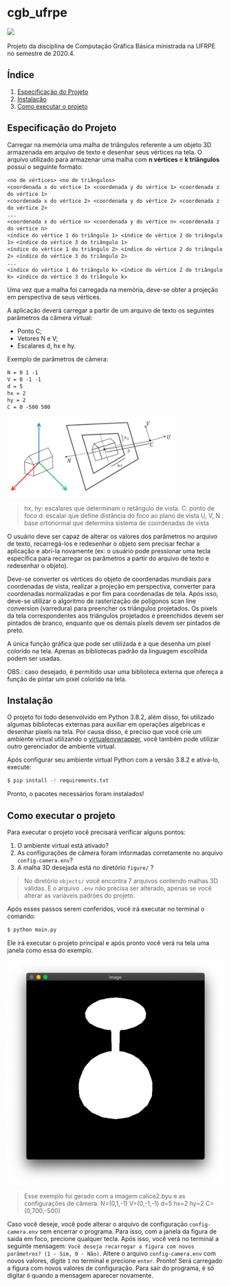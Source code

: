 # cgb_ufrpe
![](https://img.shields.io/badge/python-3.8-green.svg)

Projeto da disciplina de Computação Gráfica Básica ministrada na UFRPE no semestre de 2020.4.

## Índice

1. [Especificação do Projeto](#especificacao-do-projeto)
2. [Instalação](#instalacao)
3. [Como executar o projeto](#como-executar-o-projeto)

## Especificação do Projeto

Carregar na memória uma malha de triângulos referente a um objeto 3D armazenada em arquivo de texto e desenhar seus vértices na tela. O arquivo utilizado para armazenar uma malha com **n vértices** e **k triângulos** possui o seguinte formato:

```
<no de vértices> <no de triângulos>
<coordenada x do vértice 1> <coordenada y do vértice 1> <coordenada z do vértice 1>
<coordenada x do vértice 2> <coordenada y do vértice 2> <coordenada z do vértice 2>
...
<coordenada x do vértice n> <coordenada y do vértice n> <coordenada z do vértice n>
<índice do vértice 1 do triângulo 1> <índice do vértice 2 do triângulo 1> <índice do vértice 3 do triângulo 1>
<índice do vértice 1 do triângulo 2> <índice do vértice 2 do triângulo 2> <índice do vértice 3 do triângulo 2>
...
<índice do vértice 1 do triângulo k> <índice do vértice 2 do triângulo k> <índice do vértice 3 do triângulo k>
```

Uma vez que a malha foi carregada na memória, deve-se obter a projeção em perspectiva de seus vértices.

A aplicação deverá carregar a partir de um arquivo de texto os seguintes parâmetros da
câmera virtual:
* Ponto C;
* Vetores N e V;
* Escalares d, hx e hy.

Exemplo de parâmetros de câmera:
```
N = 0 1 -1
V = 0 -1 -1
d = 5
hx = 2
hy = 2
C = 0 -500 500
```

![parametros](docs/parametros.png)

> hx, hy: escalares que determinam o retângulo de vista.
> C: ponto de foco
> d: escalar que define distância do foco ao plano de vista
> U, V, N : base ortonormal que determina sistema de coordenadas de vista


O usuário deve ser capaz de alterar os valores dos parâmetros no arquivo de texto, recarregá-los e redesenhar o objeto sem precisar fechar a aplicação e abri-la novamente (ex: o usuário pode pressionar uma tecla específica para recarregar os parâmetros a partir do arquivo de texto e redesenhar o objeto).

Deve-se converter os vértices do objeto de coordenadas mundiais para coordenadas de vista, realizar a projeção em perspectiva, converter para coordenadas normalizadas e por fim para coordenadas de tela. Após isso, deve-se utilizar o algoritmo de rasterização de polígonos scan line conversion (varredura) para preencher os triângulos projetados. Os pixels da tela correspondentes aos triângulos projetados e preenchidos devem ser pintados de branco, enquanto que os demais pixels devem ser pintados de preto.

A única função gráfica que pode ser utilizada é a que desenha um pixel colorido na tela. Apenas as bibliotecas padrão da linguagem escolhida podem ser usadas.

OBS.: caso desejado, é permitido usar uma biblioteca externa que ofereça a função de pintar um pixel colorido na tela.

## Instalação

O projeto foi todo desenvolvido em Python 3.8.2, além disso, foi utilizado algumas bibliotecas externas para auxiliar em operações algebricas e desenhar pixels na tela. Por causa disso, é preciso que você crie um ambiente virtual utilizando o [virtualenvwrapper](https://virtualenvwrapper.readthedocs.io/en/latest/), você também pode utilizar outro gerenciador de ambiente virtual.

Após configurar seu ambiente virtual Python com a versão 3.8.2 e ativa-lo, execute:

```bash
$ pip install -r requirements.txt
```

Pronto, o pacotes necessários foram instalados!

## Como executar o projeto

Para executar o projeto você precisará verificar alguns pontos:

1. O ambiente virtual está ativado?
2. As configurações de câmera foram informadas corretamente no arquivo `config-camera.env`?
3. A malha 3D desejada está no diretório `figure/` ?

> No diretório `objects/` você encontra 7 arquivos contendo malhas 3D válidas. E o arquivo `.env` não precisa ser alterado, apenas se você alterar as variáveis padrões do projeto.

Após esses passos serem conferidos, você irá executar no terminal o comando:

```bash
$ python main.py
```

Ele irá executar o projeto principal e após pronto você verá na tela uma janela como essa do exemplo.

![](docs/calice.png)

> Esse exemplo foi gerado com a imagem calice2.byu e as configurações de câmera: N=(0,1,-1)
V=(0,-1,-1)
d=5
hx=2
hy=2
C=(0,700,-500)

Caso você deseje, você pode alterar o arquivo de configuração `config-camera.env` sem encerrar o programa. Para isso, com a janela da figura de saida em foco, precione qualquer tecla. Após isso, você verá no terminal a seguinte mensagem: `Você deseja recarregar a figura com novos parâmetros? (1 - Sim, 0 - Não)`. Altere o arquivo `config-camera.env` com novos valores, digite `1` no terminal e precione `enter`. Pronto! Será carregado a figura com novos valores de configuração. Para sair do programa, é só digitar `0` quando a mensagem aparecer novamente.
